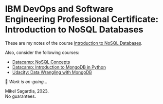 # IBM DevOps and Software Engineering Professional Certificate: Introduction to NoSQL Databases

These are my notes of the course [Introduction to NoSQL Databases](https://www.coursera.org/learn/introduction-to-nosql-databases).

Also, consider the following courses:

- [Datacamp: NoSQL Concepts](https://app.datacamp.com/learn/courses/nosql-concepts)
- [Datacamp: Introduction to MongoDB in Python](https://app.datacamp.com/learn/courses/introduction-to-using-mongodb-for-data-science-with-python)
- [Udacity: Data Wrangling with MongoDB](https://www.udacity.com/course/data-wrangling-with-mongodb--ud032)

:construction: *Work is on-going...*

Mikel Sagardia, 2023.  
No guarantees.
